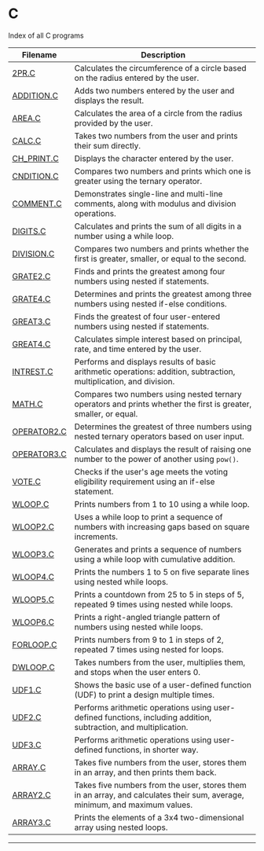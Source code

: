 # C
Index of all C programs


| Filename | Description |
| -------- | ----------- |
| [2PR.C](https://github.com/WorkofAditya/C/blob/main/2PR.C) | Calculates the circumference of a circle based on the radius entered by the user. |
| [ADDITION.C](https://github.com/WorkofAditya/C/blob/main/ADDITION.C) | Adds two numbers entered by the user and displays the result. |
| [AREA.C](https://github.com/WorkofAditya/C/blob/main/AREA.C) | Calculates the area of a circle from the radius provided by the user. |
| [CALC.C](https://github.com/WorkofAditya/C/blob/main/CALC.C) | Takes two numbers from the user and prints their sum directly. |
| [CH_PRINT.C](https://github.com/WorkofAditya/C/blob/main/CH_PRINT.C) | Displays the character entered by the user. |
| [CNDITION.C](https://github.com/WorkofAditya/C/blob/main/CNDITION.C) | Compares two numbers and prints which one is greater using the ternary operator. |
| [COMMENT.C](https://github.com/WorkofAditya/C/blob/main/COMMENT.C) | Demonstrates single-line and multi-line comments, along with modulus and division operations. |
| [DIGITS.C](https://github.com/WorkofAditya/C/blob/main/DIGITS.C) | Calculates and prints the sum of all digits in a number using a while loop. |
| [DIVISION.C](https://github.com/WorkofAditya/C/blob/main/DIVISION.C) | Compares two numbers and prints whether the first is greater, smaller, or equal to the second. |
| [GRATE2.C](https://github.com/WorkofAditya/C/blob/main/GRATE2.C) | Finds and prints the greatest among four numbers using nested if statements. |
| [GRATE4.C](https://github.com/WorkofAditya/C/blob/main/GRATE4.C) | Determines and prints the greatest among three numbers using nested if-else conditions. |
| [GREAT3.C](https://github.com/WorkofAditya/C/blob/main/GREAT3.C) | Finds the greatest of four user-entered numbers using nested if statements. |
| [GREAT4.C](https://github.com/WorkofAditya/C/blob/main/GREAT4.C) | Calculates simple interest based on principal, rate, and time entered by the user. |
| [INTREST.C](https://github.com/WorkofAditya/C/blob/main/INTREST.C) | Performs and displays results of basic arithmetic operations: addition, subtraction, multiplication, and division.|
| [MATH.C](https://github.com/WorkofAditya/C/blob/main/MATH.C) | Compares two numbers using nested ternary operators and prints whether the first is greater, smaller, or equal. |
| [OPERATOR2.C](https://github.com/WorkofAditya/C/blob/main/OPERATOR2.C) | Determines the greatest of three numbers using nested ternary operators based on user input. |
| [OPERATOR3.C](https://github.com/WorkofAditya/C/blob/main/OPERATOR3.C) | Calculates and displays the result of raising one number to the power of another using `pow()`. |
| [VOTE.C](https://github.com/WorkofAditya/C/blob/main/VOTE.C) | Checks if the user's age meets the voting eligibility requirement using an if-else statement. |
| [WLOOP.C](https://github.com/WorkofAditya/C/blob/main/WLOOP.C) | Prints numbers from 1 to 10 using a while loop. |
| [WLOOP2.C](https://github.com/WorkofAditya/C/blob/main/WLOOP2.C) | Uses a while loop to print a sequence of numbers with increasing gaps based on square increments. |
| [WLOOP3.C](https://github.com/WorkofAditya/C/blob/main/WLOOP3.C) | Generates and prints a sequence of numbers using a while loop with cumulative addition. |
| [WLOOP4.C](https://github.com/WorkofAditya/C/blob/main/WLOOP4.C) | Prints the numbers 1 to 5 on five separate lines using nested while loops. |
| [WLOOP5.C](https://github.com/WorkofAditya/C/blob/main/WLOOP5.C) | Prints a countdown from 25 to 5 in steps of 5, repeated 9 times using nested while loops. |
| [WLOOP6.C](https://github.com/WorkofAditya/C/blob/main/WLOOP6.C) | Prints a right-angled triangle pattern of numbers using nested while loops. |
| [FORLOOP.C](https://github.com/WorkofAditya/C/blob/main/FORLOOP.C) | Prints numbers from 9 to 1 in steps of 2, repeated 7 times using nested for loops. |
| [DWLOOP.C](https://github.com/WorkofAditya/C/blob/main/DWLOOP.C) | Takes numbers from the user, multiplies them, and stops when the user enters 0. |
| [UDF1.C](https://github.com/WorkofAditya/C/blob/main/UDF1.C) | Shows the basic use of a user-defined function (UDF) to print a design multiple times. |
| [UDF2.C](https://github.com/WorkofAditya/C/blob/main/UDF2.C) | Performs arithmetic operations using user-defined functions, including addition, subtraction, and multiplication. |
| [UDF3.C](https://github.com/WorkofAditya/C/blob/main/UDF3.C) | Performs arithmetic operations using user-defined functions, in shorter way. |
| [ARRAY.C](https://github.com/WorkofAditya/C/blob/main/ARRAY.C) | Takes five numbers from the user, stores them in an array, and then prints them back. |
| [ARRAY2.C](https://github.com/WorkofAditya/C/blob/main/ARRAY2.C) | Takes five numbers from the user, stores them in an array, and calculates their sum, average, minimum, and maximum values. |
| [ARRAY3.C](https://github.com/WorkofAditya/C/blob/main/ARRAY3.C) | Prints the elements of a 3x4 two-dimensional array using nested loops. |
---
